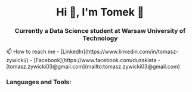 ### 

<!--
**tomaszzywicki/tomaszzywicki** is a ✨ _special_ ✨ repository because its `README.md` (this file) appears on your GitHub profile.

Here are some ideas to get you started:

- 🔭 I’m currently working on ...
- 🌱 I’m currently learning ...
- 👯 I’m looking to collaborate on ...
- 🤔 I’m looking for help with ...
- 💬 Ask me about ...
- 📫 How to reach me: ...
- 😄 Pronouns: ...
- ⚡ Fun fact: ...
-->

<h1 align="center">Hi 👋, I'm Tomek 🤠</h1>
<h3 align="center">Currently a Data Science student at Warsaw University of Technology</h3>
📫 How to reach me
- [LinkedIn](https://www.linkedin.com/in/tomasz-zywicki/)
- [Facebook](https://www.facebook.com/duzaklata
- [tomasz.zywicki03@gmail.com](mailto:tomasz.zywicki03@gmail.com)


<h3 align="left">Languages and Tools:</h3>

